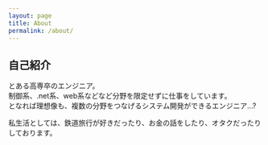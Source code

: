 ```yaml
---
layout: page
title: About
permalink: /about/
---
```


## 自己紹介  
とある高専卒のエンジニア。  
制御系、.net系、web系などなど分野を限定せずに仕事をしています。  
となれば理想像も、複数の分野をつなげるシステム開発ができるエンジニア…?  

私生活としては、鉄道旅行が好きだったり、お金の話をしたり、オタクだったりしております。

<!-- This is the base Jekyll theme. You can find out more info about customizing your Jekyll theme, as well as basic Jekyll usage documentation at [jekyllrb.com](https://jekyllrb.com/)

You can find the source code for Minima at GitHub:
[jekyll][jekyll-organization] /
[minima](https://github.com/jekyll/minima)

You can find the source code for Jekyll at GitHub:
[jekyll][jekyll-organization] /
[jekyll](https://github.com/jekyll/jekyll)


[jekyll-organization]: https://github.com/jekyll -->
